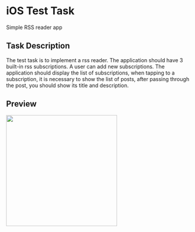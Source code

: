 # iOS Test Task

Simple RSS reader app

## Task Description

The test task is to implement a rss reader. The application should have 3 built-in rss subscriptions. A user can add new subscriptions. The application should display the list of subscriptions, when tapping to a subscription, it is necessary to show the list of posts, after passing through the post, you should show its title and description.

## Preview

<img src="preview.gif" width="300">


